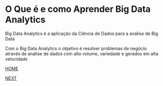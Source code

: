 # O Que é e como Aprender Big Data Analytics

Big Data Analytics é a aplicação da Ciência de Dados para a análise de Big Data

Com o Big Data Analytics o objetivo é resolver problemas de negócio através de análise de dados com alto volume, variedade e gerados em alta velocidade

[HOME](/README.md)

[NEXT](/3.%20Ci%C3%AAncia%20de%20Dados%20e%20Estat%C3%ADstica/01.%20Data%20Science%20X%20Estatistica.md)
